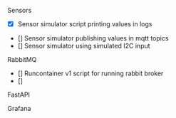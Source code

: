 Sensors
- [x] Sensor simulator script printing values in logs
- [] Sensor simulator publishing values in mqtt topics
- [] Sensor simulator using simulated I2C input

RabbitMQ
- [] Runcontainer v1 script for running rabbit broker
- [] 

FastAPI


Grafana